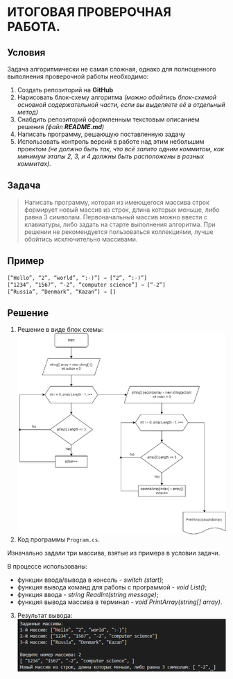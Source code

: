 # ИТОГОВАЯ ПРОВЕРОЧНАЯ РАБОТА.
## Условия
Задача алгоритмически не самая сложная, однако для полноценного выполнения проверочной работы необходимо:

1. Создать репозиторий на __GitHub__
2. Нарисовать блок-схему алгоритма _(можно обойтись блок-схемой основной содержательной части, если вы выделяете её в отдельный метод)_
3. Снабдить репозиторий оформленным текстовым описанием решения _(файл __README.md__)_
4. Написать программу, решающую поставленную задачу
5. Использовать контроль версий в работе над этим небольшим проектом _(не должно быть так, что всё залито одним коммитом, как минимум этапы 2, 3, и 4 должны быть расположены в разных коммитах)._

## Задача
>Написать программу, которая из имеющегося массива строк формирует новый массив из строк, длина которых меньше, либо равна 3 символам. Первоначальный массив можно ввести с клавиатуры, либо задать на старте выполнения алгоритма. При решении не рекомендуется пользоваться коллекциями, лучше обойтись исключительно массивами.

## Пример
```
[“Hello”, “2”, “world”, “:-)”] → [“2”, “:-)”]
[“1234”, “1567”, “-2”, “computer science”] → [“-2”]
[“Russia”, “Denmark”, “Kazan”] → []
```

## Решение
1. Решение в виде блок схемы: 
![](Block_Shema.png)
2. Код программы `Program.cs`.

Изначально задали три массива, взятые из примера в условии задачи.

В процессе использованы:
- функции ввода/вывода в консоль - _switch (start)_;
- функция вывода команд для работы с программой - _void List()_;
- функция ввода - _string ReadInt(string message)_;
- функция вывода массива в терминал - _void PrintArray(string[] array)_.

3. Результат вывода: 
![](result.png)